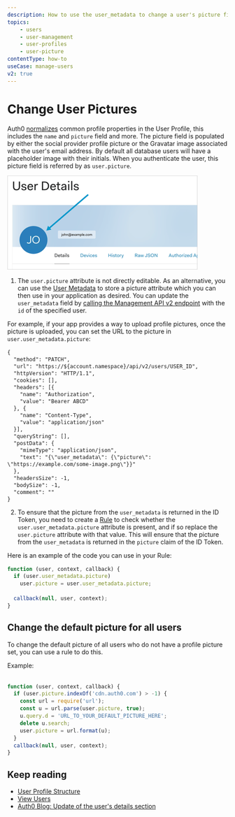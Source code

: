 ```yaml
---
description: How to use the user_metadata to change a user's picture field and how to change the default picture for all users.
topics:
    - users
    - user-management
    - user-profiles
    - user-picture
contentType: how-to
useCase: manage-users
v2: true
---
```


# Change User Pictures

Auth0 [normalizes](/user-profile/normalized) common profile properties in the User Profile, this includes the `name` and `picture` field and more. The picture field is populated by either the social provider profile picture or the Gravatar image associated with the user's email address. By default all database users will have a placeholder image with their initials. When you authenticate the user, this picture field is referred by as `user.picture`.

![User Picture](/media/articles/user-profile/user-picture.png)

1. The `user.picture` attribute is not directly editable. As an alternative, you can use the [User Metadata](/metadata) to store a picture attribute which you can then use in your application as desired. You can update the `user_metadata` field by [calling the Management API v2 endpoint](/api/management/v2#!/Users/patch_users_by_id) with the `id` of the specified user.

For example, if your app provides a way to upload profile pictures, once the picture is uploaded, you can set the URL to the picture in `user.user_metadata.picture`:

```har
{
  "method": "PATCH",
  "url": "https://${account.namespace}/api/v2/users/USER_ID",
  "httpVersion": "HTTP/1.1",
  "cookies": [],
  "headers": [{
    "name": "Authorization",
    "value": "Bearer ABCD"
  }, {
    "name": "Content-Type",
    "value": "application/json"
  }],
  "queryString": [],
  "postData": {
    "mimeType": "application/json",
    "text": "{\"user_metadata\": {\"picture\": \"https://example.com/some-image.png\"}}"
  },
  "headersSize": -1,
  "bodySize": -1,
  "comment": ""
}
```

2. To ensure that the picture from the `user_metadata` is returned in the ID Token, you need to create a [Rule](/rules) to check whether the `user.user_metadata.picture` attribute is present, and if so replace the `user.picture` attribute with that value. This will ensure that the picture from the `user_metadata` is returned in the `picture` claim of the ID Token.

Here is an example of the code you can use in your Rule:

```js
function (user, context, callback) {
  if (user.user_metadata.picture)
    user.picture = user.user_metadata.picture;

  callback(null, user, context);
}
```

## Change the default picture for all users

To change the default picture of all users who do not have a profile picture set, you can use a rule to do this.

Example:

```js

function (user, context, callback) {
  if (user.picture.indexOf('cdn.auth0.com') > -1) {
    const url = require('url');
    const u = url.parse(user.picture, true);
    u.query.d = 'URL_TO_YOUR_DEFAULT_PICTURE_HERE';
    delete u.search;
    user.picture = url.format(u);
  }
  callback(null, user, context);
}

```

## Keep reading

- [User Profile Structure](/user-profile/user-profile-structure)
- [View Users](/user-profile/view-users)
- [Auth0 Blog: Update of the user's details section](https://auth0.com/blog/update-of-the-user-details-section/)
